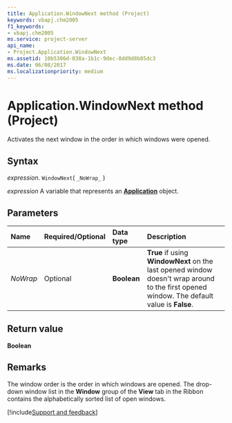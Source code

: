 ```yaml
---
title: Application.WindowNext method (Project)
keywords: vbapj.chm2005
f1_keywords:
- vbapj.chm2005
ms.service: project-server
api_name:
- Project.Application.WindowNext
ms.assetid: 10b5306d-038a-1b1c-9dec-8dd9d8b05dc3
ms.date: 06/08/2017
ms.localizationpriority: medium
---
```



# Application.WindowNext method (Project)

Activates the next window in the order in which windows were opened.


## Syntax

_expression_. `WindowNext`( `_NoWrap_` )

_expression_ A variable that represents an **[Application](Project.Application.md)** object.


## Parameters



|Name|Required/Optional|Data type|Description|
|:-----|:-----|:-----|:-----|
| _NoWrap_|Optional|**Boolean**|**True** if using **WindowNext** on the last opened window doesn't wrap around to the first opened window. The default value is **False**.|

## Return value

 **Boolean**


## Remarks

The window order is the order in which windows are opened. The drop-down window list in the **Window** group of the **View** tab in the Ribbon contains the alphabetically sorted list of open windows.

[!include[Support and feedback](~/includes/feedback-boilerplate.md)]